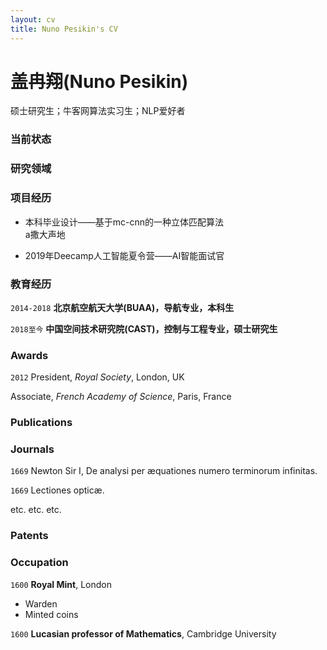 ```yaml
---
layout: cv
title: Nuno Pesikin's CV
---
```

# 盖冉翔(Nuno Pesikin)
硕士研究生；牛客网算法实习生；NLP爱好者


### 当前状态



### 研究领域




### 项目经历

+ 本科毕业设计——基于mc-cnn的一种立体匹配算法<br/>
a撒大声地
  
+ 2019年Deecamp人工智能夏令营——AI智能面试官


### 教育经历

`2014-2018`
__北京航空航天大学(BUAA)，导航专业，本科生__

`2018至今`
__中国空间技术研究院(CAST)，控制与工程专业，硕士研究生__


### Awards

`2012`
President, *Royal Society*, London, UK

Associate, *French Academy of Science*, Paris, France



### Publications

<!-- A list is also available [online](http://scholar.google.co.uk/citations?user=LTOTl0YAAAAJ) -->

### Journals

`1669`
Newton Sir I, De analysi per æquationes numero terminorum infinitas. 

`1669`
Lectiones opticæ.

etc. etc. etc.

### Patents



### Occupation

`1600`
__Royal Mint__, London

- Warden
- Minted coins

`1600`
__Lucasian professor of Mathematics__, Cambridge University



<!-- ### Footer

Last updated: May 2013 -->


